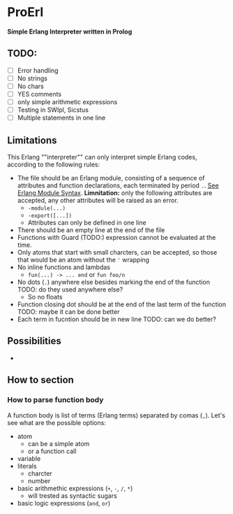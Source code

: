 #  ProErl
**Simple Erlang Interpreter written in Prolog**

## TODO:
- [ ] Error handling
- [ ] No strings
- [ ] No chars
- [ ] YES comments
- [ ] only simple arithmetic expressions
- [ ] Testing in SWIpl, Sicstus
- [ ] Multiple statements in one line

## Limitations

This Erlang ""interpreter"" can only interpret simple Erlang codes, according to the following rules:

- The file should be an Erlang module, consisting of a sequence of attributes and function declarations, each terminated by period `.`. [See Erlang Module Syntax](https://www.erlang.org/doc/reference_manual/modules.html#module-syntax). **Limnitation:** only the following attributes are accepted, any other attributes will be raised as an error.
  - `-module(...)`
  - `-export([...])`
  - Attributes can only be defined in one line
- There should be an empty line at the end of the file
- Functions with Guard (TODO:) expression cannot be evaluated at the time.
- Only atoms that start with small charcters, can be accepted, so those that would be an atom without the `'` wrapping
- No inline functions and lambdas
  - `fun(...) -> ... end` or `fun foo/n`
- No dots (`.`) anywhere else besides marking the end of the function TODO: do they used anywhere else?
  - So no floats
- Function closing dot should be at the end of the last term of the function TODO: maybe it can be done better
- Each term in fucntion should be in new line TODO: can we do better?

## Possibilities
- 

## How to section

### How to parse function body

A function body is list of terms (Erlang terms) separated by comas (`,`). Let's see what are the possible options:
- atom
  - can be a simple atom
  - or a function call
- variable
- literals
  - charcter
  - number
- basic arithmethic expressions (`+`, `-`, `/`, `*`)
  - will trested as syntactic sugars
- basic logic expressions (`and`, `or`)